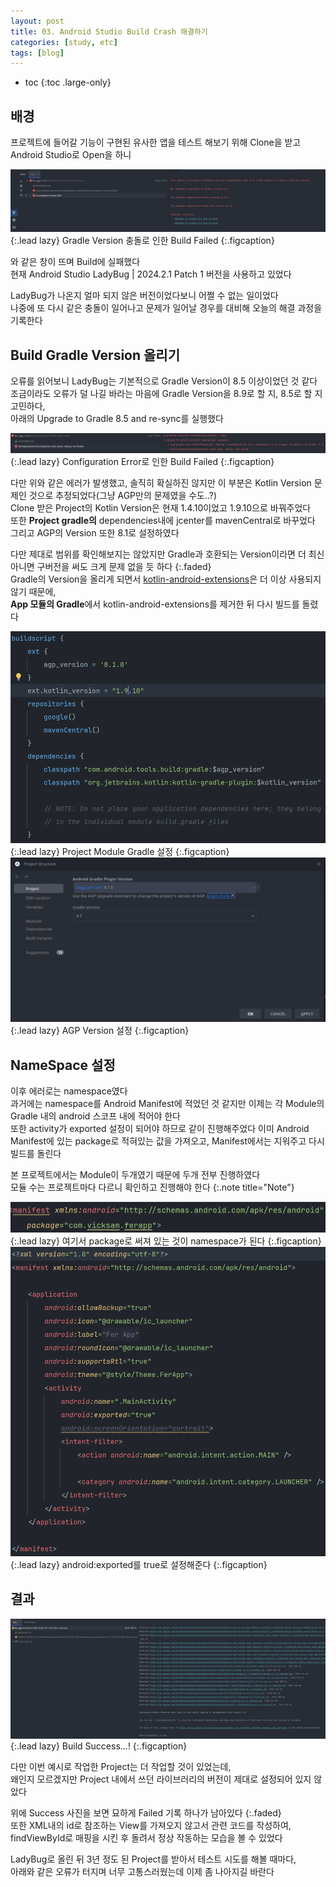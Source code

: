 ```yaml
---
layout: post
title: 03. Android Studio Build Crash 해결하기
categories: [study, etc]
tags: [blog]
---
```


- toc
{:toc .large-only}

## 배경

프로젝트에 들어갈 기능이 구현된 유사한 앱을 테스트 해보기 위해 Clone을 받고 Android Studio로 Open을 하니

![빌드 충돌](../../../assets/img/study/etc/3_BuildCrash_1.png){:.lead lazy}
Gradle Version 충돌로 인한 Build Failed
{:.figcaption}

와 같은 창이 뜨며 Build에 실패했다   
현재 Android Studio LadyBug | 2024.2.1 Patch 1 버전을 사용하고 있었다

LadyBug가 나온지 얼마 되지 않은 버전이었다보니 어쩔 수 없는 일이었다   
나중에 또 다시 같은 충돌이 일어나고 문제가 일어날 경우를 대비해 오늘의 해결 과정을 기록한다

## Build Gradle Version 올리기
오류를 읽어보니 LadyBug는 기본적으로 Gradle Version이 8.5 이상이었던 것 같다   
조금이라도 오류가 덜 나길 바라는 마음에 Gradle Version을 8.9로 할 지, 8.5로 할 지 고민하다,   
아래의 Upgrade to Gradle 8.5 and re-sync를 실행했다   

![빌드 충돌2](../../../assets/img/study/etc/3_BuildCrash_2.png){:.lead lazy}
Configuration Error로 인한 Build Failed
{:.figcaption}

다만 위와 같은 에러가 발생했고, 솔직히 확실하진 않지만 이 부분은 Kotlin Version 문제인 것으로 추정되었다(그냥 AGP만의 문제였을 수도..?)   
Clone 받은 Project의 Kotlin Version은 현재 1.4.10이었고 1.9.10으로 바꿔주었다   
또한 **Project gradle의** dependencies내에 jcenter를 mavenCentral로 바꾸었다   
그리고 AGP의 Version 또한 8.1로 설정하였다   

다만 제대로 범위를 확인해보지는 않았지만 Gradle과 호환되는 Version이라면 더 최신 아니면 구버전을 써도 크게 문제 없을 듯 하다
{:.faded}   
Gradle의 Version을 올리게 되면서 <U>kotlin-android-extensions</U>은 더 이상 사용되지 않기 때문에,   
**App 모듈의 Gradle**에서 kotlin-android-extensions를 제거한 뒤 다시 빌드를 돌렸다   

![진행1](../../../assets/img/study/etc/3_Progress_1.png){:.lead lazy}
Project Module Gradle 설정
{:.figcaption}
![진행2](../../../assets/img/study/etc/3_Progress_2.png){:.lead lazy}
AGP Version 설정
{:.figcaption}

## NameSpace 설정
이후 에러로는 namespace였다   
과거에는 namespace를 Android Manifest에 적었던 것 같지만 이제는 각 Module의 Gradle 내의 android 스코프 내에 적어야 한다  
또한 activity가 exported 설정이 되어야 하므로 같이 진행해주었다 
이미 Android Manifest에 있는 package로 적혀있는 값을 가져오고, Manifest에서는 지워주고 다시 빌드를 돌린다   

본 프로젝트에서는 Module이 두개였기 때문에 두개 전부 진행하였다   
모듈 수는 프로젝트마다 다르니 확인하고 진행해야 한다
{:.note title="Note"}

![namespace 예시](../../../assets/img/study/etc/3_Example_1.png){:.lead lazy}
여기서 package로 써져 있는 것이 namespace가 된다
{:.figcaption}   
![진행 중](../../../assets/img/study/etc/3_Progress_3.png){:.lead lazy}
android:exported를 true로 설정해준다
{:.figcaption}


## 결과
![결과 예시](../../../assets/img/study/etc/3_Result_1.png){:.lead lazy}
Build Success...!
{:.figcaption}

다만 이번 예시로 작업한 Project는 더 작업할 것이 있었는데,    
왜인지 모르겠지만 Project 내에서 쓰던 라이브러리의 버전이 제대로 설정되어 있지 않았다   

위에 Success 사진을 보면 묘하게 Failed 기록 하나가 남아있다
{:.faded}   
또한 XML내의 id로 참조하는 View를 가져오지 않고서 관련 코드를 작성하여,   
findViewById로 매핑을 시킨 후 돌려서 정상 작동하는 모습을 볼 수 있었다   

LadyBug로 올린 뒤 3년 정도 된 Project를 받아서 테스트 시도를 해볼 때마다,   
아래와 같은 오류가 터지며 너무 고통스러웠는데 이제 좀 나아지길 바란다